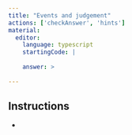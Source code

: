 ```yaml
---
title: "Events and judgement"
actions: ['checkAnswer', 'hints']
material: 
  editor:
    language: typescript
    startingCode: |
        
    answer: > 
        
---
```



## Instructions

- 